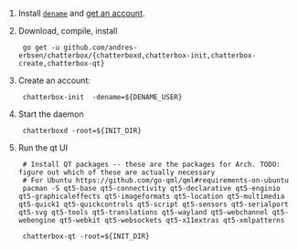 1. Install [`dename`](https://github.com/andres-erbsen/dename) and [get an account](https://dename.mit.edu/).

2. Download, compile, install

		go get -u github.com/andres-erbsen/chatterbox/{chatterboxd,chatterbox-init,chatterbox-create,chatterbox-qt}

3. Create an account:

		chatterbox-init  -dename=${DENAME_USER}

4. Start the daemon

		chatterboxd -root=${INIT_DIR}

5. Run the qt UI

		# Install QT packages -- these are the packages for Arch. TODO: figure out which of these are actually necessary
		# For Ubuntu https://github.com/go-qml/qml#requirements-on-ubuntu
		pacman -S qt5-base qt5-connectivity qt5-declarative qt5-enginio qt5-graphicaleffects qt5-imageformats qt5-location qt5-multimedia qt5-quick1 qt5-quickcontrols qt5-script qt5-sensors qt5-serialport qt5-svg qt5-tools qt5-translations qt5-wayland qt5-webchannel qt5-webengine qt5-webkit qt5-websockets qt5-x11extras qt5-xmlpatterns

		chatterbox-qt -root=${INIT_DIR}
